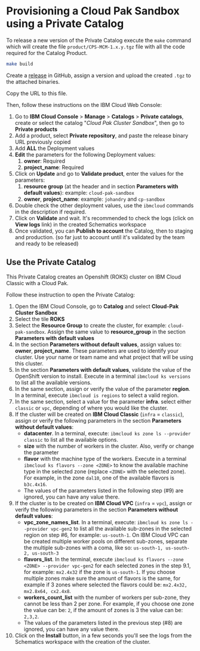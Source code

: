 # Provisioning a Cloud Pak Sandbox using a Private Catalog

To release a new version of the Private Catalog execute the `make` command which will create the file `product/CPS-MCM-1.x.y.tgz` file with all the code required for the Catalog Product.


```bash
make build
```

Create a [release](https://github.com/ibm-hcbt/cloud-pak-sandboxes/releases) in GitHub, assign a version and upload the created `.tgz` to the attached binaries. 

Copy the URL to this file.

   
Then, follow these instructions on the IBM Cloud Web Console:

1. Go to **IBM Cloud Console** > **Manage** > **Catalogs** > **Private catalogs**, create or select the catalog "_Cloud Pak Cluster Sandbox_", then go to **Private products**
2. Add a product, select **Private repository**, and paste the release binary URL previously copied
3. Add **ALL** the Deployment values
4. **Edit** the parameters for the following Deployment values:
   1. **owner**: Required
   2. **project_name**: Required
5. Click on **Update** and go to **Validate product**, enter the values for the parameters:
   1. **resource group** (at the header and in section **Parameters with default values**): example: `cloud-pak-sandbox`
   2. **owner**, **project_name**: example: `johandry` and `cp-sandbox`
6. Double check the other deployment values, use the `ibmcloud` commands in the description if required.
7. Click on **Validate** and wait. It's recommended to check the logs (click on **View logs** link) in the created Schematics workspace
8.  Once validated, you can **Publish to account** the Catalog, then to staging and production. (so far just to account until it's validated by the team and ready to be released)

## Use the Private Catalog

This Private Catalog creates an Openshift (ROKS) cluster on IBM Cloud Classic with a Cloud Pak.

Follow these instruction to open the Private Catalog:

1. Open the IBM Cloud Console, go to **Catalog** and select **Cloud-Pak Cluster Sandbox**
2. Select the tile **ROKS**
3. Select the **Resource Group** to create the cluster, for example: `cloud-pak-sandbox`. Assign the same value to **resource_group** in the section **Parameters with default values**
4. In the section **Parameters without default values**, assign values to: **owner**, **project_name**. These parameters are used to identify your cluster. Use your name or team name and what project that will be using this cluster.
5. In the section **Parameters with default values**, validate the value of the OpenShift version to install. Execute in a terminal `ibmcloud ks versions` to list all the available versions.
6. In the same section, assign or verify the value of the parameter **region**. In a terminal, execute `ibmcloud is regions` to select a valid region.
7. In the same section, select a value for the parameter **infra**. select either `classic` or `vpc`, depending of where you would like the cluster.
8. If the cluster will be created on **IBM Cloud Classic** (`infra` = `classic`), assign or verify the following parameters in the section **Parameters without default values**:
   - **datacenter**. In a terminal, execute: `ibmcloud ks zone ls --provider classic` to list all the available options.
   - **size** with the number of workers in the cluster. Also, verify or change the parameter 
   - **flavor** with the machine type of the workers. Execute in a terminal `ibmcloud ks flavors --zone <ZONE>` to know the available machine type in the selected zone (replace `<ZONE>` with the selected zone). For example, in the zone `dal10`, one of the available flavors is `b3c.4x16`.
   - The values of the parameters listed in the following step (#9) are ignored, you can have any value there.
9. If the cluster is to be created on **IBM Cloud VPC** (`infra` = `vpc`), assign or verify the following parameters in the section **Parameters without default values**:
   - **vpc_zone_names_list**. In a terminal, execute: `ibmcloud ks zone ls --provider vpc-gen2` to list all the available sub-zones in the selected region on step #6, for example: `us-south-1`. On IBM Cloud VPC can be created multiple worker pools on different sub-zones, separate the multiple sub-zones with a coma, like so: `us-south-1, us-south-2, us-south-3`
   - **flavors_list**. In the terminal, execute `ibmcloud ks flavors --zone <ZONE> --provider vpc-gen2` for each selected zones in the step 9.1, for example: `mx2.4x32` if the zone is `us-south-1`. If you choose multiple zones make sure the amount of flavors is the same, for example if 3 zones where selected the flavors could be: `mx2.4x32, mx2.8x64, cx2.4x8`.
   - **workers_count_list** with the number of workers per sub-zone, they cannot be less than 2 per zone. For example, if you choose one zone the value can be: `2`, if the amount of zones is 3 the value can be: `2,3,2`.
   - The values of the parameters listed in the previous step (#8) are ignored, you can have any value there.
10. Click on the **Install** button, in a few seconds you'll see the logs from the Schematics workspace with the creation of the cluster.
